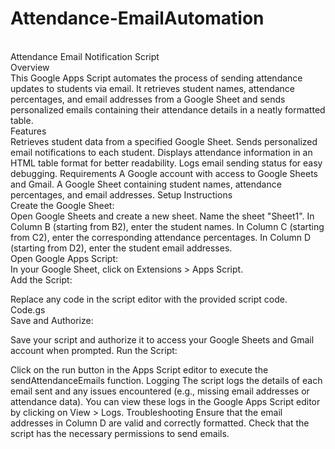 # Attendance-EmailAutomation
<br>
Attendance Email Notification Script
<br>
Overview
<br>
This Google Apps Script automates the process of sending attendance updates to students via email. It retrieves student names, attendance percentages, and email addresses from a Google Sheet and sends personalized emails containing their attendance details in a neatly formatted table.
<br>
Features
<br>
Retrieves student data from a specified Google Sheet.
Sends personalized email notifications to each student.
Displays attendance information in an HTML table format for better readability.
Logs email sending status for easy debugging.
Requirements
A Google account with access to Google Sheets and Gmail.
A Google Sheet containing student names, attendance percentages, and email addresses.
Setup Instructions
<br>
Create the Google Sheet:
<br>
Open Google Sheets and create a new sheet.
Name the sheet "Sheet1".
In Column B (starting from B2), enter the student names.
In Column C (starting from C2), enter the corresponding attendance percentages.
In Column D (starting from D2), enter the student email addresses.
<br>
Open Google Apps Script:
<br>
In your Google Sheet, click on Extensions > Apps Script.
<br>
Add the Script:

Replace any code in the script editor with the provided script code.
<br>
Code.gs
<br>
Save and Authorize:

Save your script and authorize it to access your Google Sheets and Gmail account when prompted.
Run the Script:

Click on the run button in the Apps Script editor to execute the sendAttendanceEmails function.
Logging
The script logs the details of each email sent and any issues encountered (e.g., missing email addresses or attendance data). You can view these logs in the Google Apps Script editor by clicking on View > Logs.
Troubleshooting
Ensure that the email addresses in Column D are valid and correctly formatted.
Check that the script has the necessary permissions to send emails.
